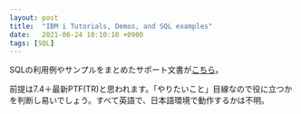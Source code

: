 ```yaml
---
layout: post
title:  "IBM i Tutorials, Demos, and SQL examples"
date:   2021-06-24 10:10:10 +0900
tags: [SQL]
---
```

SQLの利用例やサンプルをまとめたサポート文書が[こちら](https://www.ibm.com/support/pages/ibm-i-tutorials-demos-and-sql-examples-0)。

前提は7.4＋最新PTF(TR)と思われます。「やりたいこと」目線なので役に立つかを判断し易いでしょう。すべて英語で、日本語環境で動作するかは不明。
